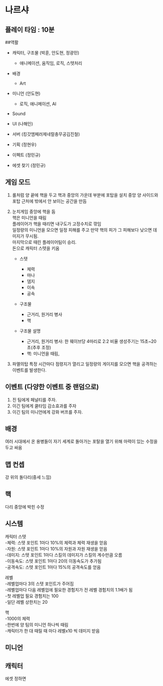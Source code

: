 # 나르샤

## 플레이 타임 : 10분

##역활
- 캐릭터, 구조물 (박훈, 안도현, 정광민)
	- 애니메이션, 움직임, 로직, 스텟처리  

- 배경
	- Art

- 미니언 (안도현)
	- 로직, 애니메이션, AI

- Sound

- UI (나해인)

- 서버 (킹갓엠페러제네럴충무공김진철)

- 기획 (정현우)

- 이펙트 (정민규)

- 에셋 찾기 (정민규)

## 게임 모드
1. 롤처럼
양 끝에 핵을 두고 핵과 중앙의 가운데 부분에 포탑을 설치
중앙 양 사이드와 포탑 근처에 밖에서 안 보이는 공간을 만듬

2. 눈치게임
중앙에 핵을 둠<br>
핵은 미니언을 때림<br> 
플레이어가 핵을 때리면 내구도가 고정수치로 깎임<br>
일정량의 미니언을 모으면 일정 피해를 주고 만약 핵의 피가 그 피해보다 낮으면 데미지가 무시됨.<br>
마지막으로 때린 플레이어팀이 승리.<br>
돈으로 캐릭터 스텟을 키움<br>

	- 스텟
		- 체력  
		- 마나  
		- 뎀지  
		- 이속  
		- 공속  

	- 구조물
		- 근거리, 원거리 병사
		- 핵

	- 구조물 설명
		- 근거리, 원거리 병사: 한 웨이브당 4마리로 2:2 비율 생성주기는 15초~20초(추후 조정)  
		- 핵: 미니언을 때림,

3. 파멸의탑
특정 시간마다 점령지가 열리고 일정량의 게이지를 모으면 핵을 공격하는 이벤트를 발생한다.

## 이벤트 (다양한 이벤트 중 랜덤으로)
1. 진 팀에게 페널티를 주자.
2. 이긴 팀에게 쿨타임 감소효과를 주자
3. 이긴 팀의 미니언에게 강화 버프를 주자.

## 배경
여러 시대에서 온 용병들이 자기 세계로 돌아가는 포탈을 열기 위해 마력이 있는 수정을 두고 싸움

## 맵 컨셉
강 위의 돌다리(중세 느낌)

## 핵
다리 중앙에 박힌 수정

## 시스템

캐릭터 스텟<br>
-체력: 스텟 포인트 1마다 10%의 체력과 체력 재생을 얻음<br>
-자원: 스텟 포인트 1마다 10%의 자원과 자원 재생을 얻음<br>
-데미지: 스텟 포인트 1마다 스킬의 데미지가 스킬의 계수만큼 오름<br>
-이동속도: 스텟 포인트 1마다 20의 이동속도가 추가됨<br>
-공격속도: 스텟 포인트 1마다 15%의 공격속도를 얻음<br>

레벨<br>
-레벨업마다 3의 스텟 포인트가 주어짐<br>
-레벨업마다 다음 레벨업에 필요한 경험치가 전 레벨 경험치의 1.1배가 됨<br>
-첫 레벨업 필요 경험치는 100<br>
-일단 레벨 상한치는 20<br>

핵<br>
-1000의 체력<br>
-한번에 양 팀의 미니언 하나씩 때림<br>
-캐릭터가 한 대 때릴 때 마다 레벨x10 씩 데미지 받음<br>

미니언
-
## 캐릭터
에셋 정하면 
